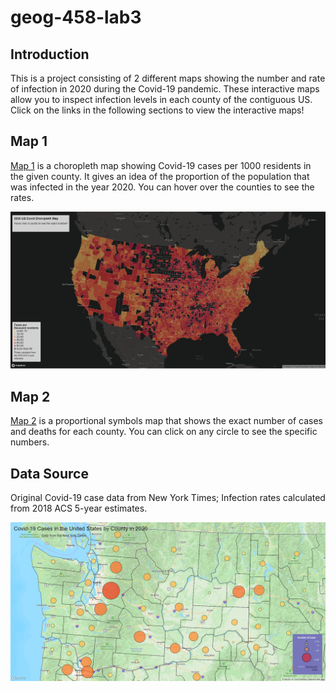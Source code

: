 # geog-458-lab3

## Introduction
This is a project consisting of 2 different maps showing the number and rate of infection in 2020
during the Covid-19 pandemic. These interactive maps allow you to inspect infection levels in each
county of the contiguous US. Click on the links in the following sections to view the interactive
maps!

## Map 1
[Map 1](https://Frostycs.github.io/FS-US_Covid_2020/map1.html) is a choropleth map showing Covid-19 cases per 1000 residents in
the given county. It gives an idea of the proportion of the population that was infected in the year
2020. You can hover over the counties to see the rates.

![Map 1 demo](/img/choropleth.PNG)

## Map 2
[Map 2](https://Frostycs.github.io/FS-US_Covid_2020/map2.html)
is a proportional symbols map that shows the exact number of cases and deaths for each county. You
can click on any circle to see the specific numbers.

## Data Source

Original Covid-19 case data from New York Times; Infection rates calculated from 2018 ACS 5-year
estimates.

![Map 2 demo](/img/proportional-density.PNG)